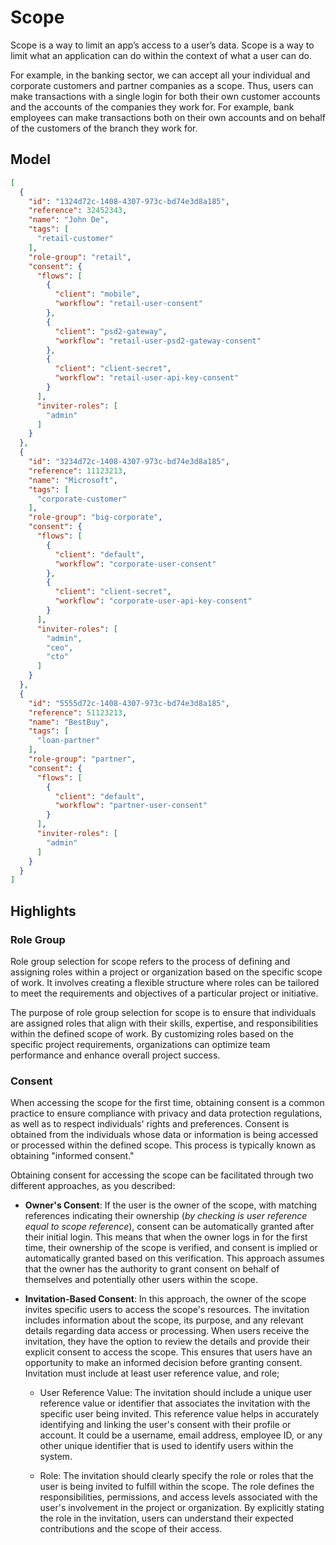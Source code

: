 # Scope

Scope is a way to limit an app’s access to a user’s data. Scope is a way to limit what an application can do within the context of what a user can do.

For example, in the banking sector, we can accept all your individual and corporate customers and partner companies as a scope. Thus, users can make transactions with a single login for both their own customer accounts and the accounts of the companies they work for. For example, bank employees can make transactions both on their own accounts and on behalf of the customers of the branch they work for.

## Model

```json
[
  {
    "id": "1324d72c-1408-4307-973c-bd74e3d8a185",
    "reference": 32452343,
    "name": "John De",
    "tags": [
      "retail-customer"
    ],
    "role-group": "retail",
    "consent": {
      "flows": [
        {
          "client": "mobile",
          "workflow": "retail-user-consent"
        },
        {
          "client": "psd2-gateway",
          "workflow": "retail-user-psd2-gateway-consent"
        },
        {
          "client": "client-secret",
          "workflow": "retail-user-api-key-consent"
        }
      ],
      "inviter-roles": [
        "admin"
      ]
    }
  },
  {
    "id": "3234d72c-1408-4307-973c-bd74e3d8a185",
    "reference": 11123213,
    "name": "Microsoft",
    "tags": [
      "corporate-customer"
    ],
    "role-group": "big-corporate",
    "consent": {
      "flows": [
        {
          "client": "default",
          "workflow": "corporate-user-consent"
        },
        {
          "client": "client-secret",
          "workflow": "corporate-user-api-key-consent"
        }
      ],
      "inviter-roles": [
        "admin",
        "ceo",
        "cto"
      ]
    }
  },
  {
    "id": "5555d72c-1408-4307-973c-bd74e3d8a185",
    "reference": 51123213,
    "name": "BestBuy",
    "tags": [
      "loan-partner"
    ],
    "role-group": "partner",
    "consent": {
      "flows": [
        {
          "client": "default",
          "workflow": "partner-user-consent"
        }
      ],
      "inviter-roles": [
        "admin"
      ]
    }
  }
]
```

## Highlights

### Role Group
Role group selection for scope refers to the process of defining and assigning roles within a project or organization based on the specific scope of work. It involves creating a flexible structure where roles can be tailored to meet the requirements and objectives of a particular project or initiative.

The purpose of role group selection for scope is to ensure that individuals are assigned roles that align with their skills, expertise, and responsibilities within the defined scope of work. By customizing roles based on the specific project requirements, organizations can optimize team performance and enhance overall project success.


### Consent
When accessing the scope for the first time, obtaining consent is a common practice to ensure compliance with privacy and data protection regulations, as well as to respect individuals' rights and preferences. Consent is obtained from the individuals whose data or information is being accessed or processed within the defined scope. This process is typically known as obtaining "informed consent."

Obtaining consent for accessing the scope can be facilitated through two different approaches, as you described:

* **Owner's Consent**: If the user is the owner of the scope, with matching references indicating their ownership (*by checking is user reference equal to scope reference*), consent can be automatically granted after their initial login. This means that when the owner logs in for the first time, their ownership of the scope is verified, and consent is implied or automatically granted based on this verification. This approach assumes that the owner has the authority to grant consent on behalf of themselves and potentially other users within the scope. 

* **Invitation-Based Consent**: In this approach, the owner of the scope invites specific users to access the scope's resources. The invitation includes information about the scope, its purpose, and any relevant details regarding data access or processing. When users receive the invitation, they have the option to review the details and provide their explicit consent to access the scope. This ensures that users have an opportunity to make an informed decision before granting consent. Invitation must include at least  user reference value, and role;

    * User Reference Value: The invitation should include a unique user reference value or identifier that associates the invitation with the specific user being invited. This reference value helps in accurately identifying and linking the user's consent with their profile or account. It could be a username, email address, employee ID, or any other unique identifier that is used to identify users within the system.
    
    * Role: The invitation should clearly specify the role or roles that the user is being invited to fulfill within the scope. The role defines the responsibilities, permissions, and access levels associated with the user's involvement in the project or organization. By explicitly stating the role in the invitation, users can understand their expected contributions and the scope of their access.
